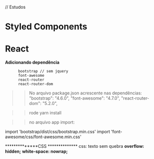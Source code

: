 // Estudos
# Styled Components
# React
  ******Adicionando dependência******
  
          bootstrap // sem jquery
          font-awesome
          react-router
          react-router-dom
 
 >> No arquivo package.json 
  acrescente nas dependências:
  "bootstrap": "4.6.0",
    "font-awesome": "4.7.0",
    "react-router-dom": "5.2.0",
 
   >> rode yarn install
  
   >> no arquivo app import:

   import 'bootstrap/dist/css/bootstrap.min.css'
   import 'font-awesome/css/font-awesome.min.css'
 
 **************CSS **************
 css: texto sem quebra
    **overflow: hidden;**
    **white-space: nowrap;**

